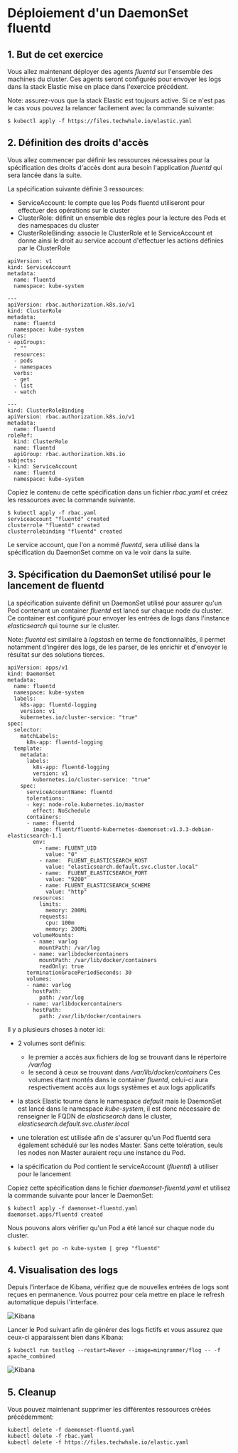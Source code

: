 # Déploiement d'un DaemonSet fluentd

## 1. But de cet exercice

Vous allez maintenant déployer des agents *fluentd* sur l'ensemble des machines du cluster. Ces agents seront configurés pour envoyer les logs dans la stack Elastic mise en place dans l'exercice précédent.

Note: assurez-vous que la stack Elastic est toujours active. Si ce n'est pas le cas vous pouvez la relancer facilement avec la commande suivante:

```
$ kubectl apply -f https://files.techwhale.io/elastic.yaml
```

## 2. Définition des droits d'accès

Vous allez commencer par définir les ressources nécessaires pour la spécification des droits d'accès dont aura besoin l'application *fluentd* qui sera lancée dans la suite.

La spécification suivante définie 3 ressources:
- ServiceAccount: le compte que les Pods fluentd utiliseront pour effectuer des opérations sur le cluster
- ClusterRole: définit un ensemble des règles pour la lecture des Pods et des namespaces du cluster
- ClusterRoleBinding: associe le ClusterRole et le ServiceAccount et donne ainsi le droit au service account d'effectuer les actions définies par le ClusterRole

```
apiVersion: v1
kind: ServiceAccount
metadata:
  name: fluentd
  namespace: kube-system

---
apiVersion: rbac.authorization.k8s.io/v1
kind: ClusterRole
metadata:
  name: fluentd
  namespace: kube-system
rules:
- apiGroups:
  - ""
  resources:
  - pods
  - namespaces
  verbs:
  - get
  - list
  - watch

---
kind: ClusterRoleBinding
apiVersion: rbac.authorization.k8s.io/v1
metadata:
  name: fluentd
roleRef:
  kind: ClusterRole
  name: fluentd
  apiGroup: rbac.authorization.k8s.io
subjects:
- kind: ServiceAccount
  name: fluentd
  namespace: kube-system
```

Copiez le contenu de cette spécification dans un fichier *rbac.yaml* et créez les ressources avec la commande suivante.

```
$ kubectl apply -f rbac.yaml
serviceaccount "fluentd" created
clusterrole "fluentd" created
clusterrolebinding "fluentd" created
```

Le service account, que l'on a nommé *fluentd*, sera utilisé dans la spécification du DaemonSet comme on va le voir dans la suite.

## 3. Spécification du DaemonSet utilisé pour le lancement de fluentd

La spécification suivante définit un DaemonSet utilisé pour assurer qu'un Pod contenant un container *fluentd* est lancé sur chaque node du cluster. Ce container est configuré pour envoyer les entrées de logs dans l'instance *elasticsearch* qui tourne sur le cluster.

Note: *fluentd* est similaire à *logstash* en terme de fonctionnalités, il permet notamment d'ingérer des logs, de les parser, de les enrichir et d'envoyer le résultat sur des solutions tierces.

```
apiVersion: apps/v1
kind: DaemonSet
metadata:
  name: fluentd
  namespace: kube-system
  labels:
    k8s-app: fluentd-logging
    version: v1
    kubernetes.io/cluster-service: "true"
spec:
  selector:
    matchLabels:
      k8s-app: fluentd-logging
  template:
    metadata:
      labels:
        k8s-app: fluentd-logging
        version: v1
        kubernetes.io/cluster-service: "true"
    spec:
      serviceAccountName: fluentd
      tolerations:
      - key: node-role.kubernetes.io/master
        effect: NoSchedule
      containers:
      - name: fluentd
        image: fluent/fluentd-kubernetes-daemonset:v1.3.3-debian-elasticsearch-1.1
        env:
          - name: FLUENT_UID
            value: "0"
          - name:  FLUENT_ELASTICSEARCH_HOST
            value: "elasticsearch.default.svc.cluster.local"
          - name:  FLUENT_ELASTICSEARCH_PORT
            value: "9200"
          - name: FLUENT_ELASTICSEARCH_SCHEME
            value: "http"
        resources:
          limits:
            memory: 200Mi
          requests:
            cpu: 100m
            memory: 200Mi
        volumeMounts:
        - name: varlog
          mountPath: /var/log
        - name: varlibdockercontainers
          mountPath: /var/lib/docker/containers
          readOnly: true
      terminationGracePeriodSeconds: 30
      volumes:
      - name: varlog
        hostPath:
          path: /var/log
      - name: varlibdockercontainers
        hostPath:
          path: /var/lib/docker/containers
```

Il y a plusieurs choses à noter ici:

- 2 volumes sont définis:
  - le premier a accès aux fichiers de log se trouvant dans le répertoire */var/log*
  - le second à ceux se trouvant dans */var/lib/docker/containers*
  Ces volumes étant montés dans le container *fluentd*, celui-ci aura respectivement accès aux logs systèmes et aux logs applicatifs


- la stack Elastic tourne dans le namespace *default* mais le DaemonSet est lancé dans le namespace *kube-system*, il est donc nécessaire de renseigner le FQDN de *elasticsearch* dans le cluster, *elasticsearch.default.svc.cluster.local*

- une toleration est utilisée afin de s'assurer qu'un Pod fluentd sera également schédulé sur les nodes Master. Sans cette tolération, seuls les nodes non Master auraient reçu une instance du Pod.

- la spécification du Pod contient le serviceAccount (*fluentd*) à utiliser pour le lancement

Copiez cette spécification dans le fichier *daemonset-fluentd.yaml* et utilisez la commande suivante pour lancer le DaemonSet:

```
$ kubectl apply -f daemonset-fluentd.yaml
daemonset.apps/fluentd created
```

Nous pouvons alors vérifier qu'un Pod a été lancé sur chaque node du cluster.

```
$ kubectl get po -n kube-system | grep "fluentd"
```

## 4. Visualisation des logs

Depuis l'interface de Kibana, vérifiez que de nouvelles entrées de logs sont reçues en permanence. Vous pourrez pour cela mettre en place le refresh automatique depuis l'interface.

![Kibana](./images/kibana-log-cluster.png)

Lancer le Pod suivant afin de générer des logs fictifs et vous assurez que ceux-ci apparaissent bien dans Kibana:

```
$ kubectl run testlog --restart=Never --image=mingrammer/flog -- -f apache_combined
```

![Kibana](./images/kibana-testlog.png)

## 5. Cleanup

Vous pouvez maintenant supprimer les différentes ressources créées précédemment:

```
kubectl delete -f daemonset-fluentd.yaml
kubectl delete -f rbac.yaml
kubectl delete -f https://files.techwhale.io/elastic.yaml
```
